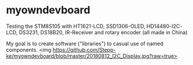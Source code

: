 # myowndevboard
Testing the STM8S105 with HT1621-LCD, SSD1306-OLED, HD14480-I2C-LCD, DS3231, DS18B20, IR-Receiver and rotary encoder (all made in China) 

My goal is to create software ("libraries") to casual use of named components.
<img https://github.com/Stepp-ke/myowndevboard/blob/master/20180812_I2C_Display.jpg?raw=true>
